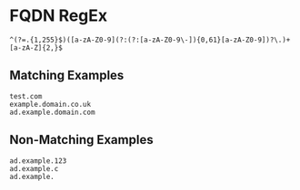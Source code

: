# FQDN RegEx

```
^(?=.{1,255}$)([a-zA-Z0-9](?:(?:[a-zA-Z0-9\-]){0,61}[a-zA-Z0-9])?\.)+[a-zA-Z]{2,}$
```

## Matching Examples

```
test.com
example.domain.co.uk
ad.example.domain.com
```

## Non-Matching Examples

```
ad.example.123
ad.example.c
ad.example.
```